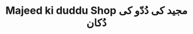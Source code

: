---
title: "Majeed ki duddu Shop مجید کی دُدّو کی دُکان"
url: /karachi/majeed-ki-duddu-shop-mjyd-khy-dudww-khy-dukhn/
shop: dairy
---
